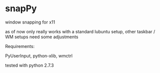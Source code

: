 snapPy
======


window snapping for x11

as of now only really works with a standard lubuntu setup, other taskbar / WM setups need some adjustments


Requirements:

PyUserInput,
python-xlib,
wmctrl


tested with python 2.7.3
